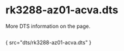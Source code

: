 # rk3288-az01-acva.dts

More DTS information on the [](Linux-DTSs.md) page.

```
```
{ src="dts/rk3288-az01-acva.dts" }
